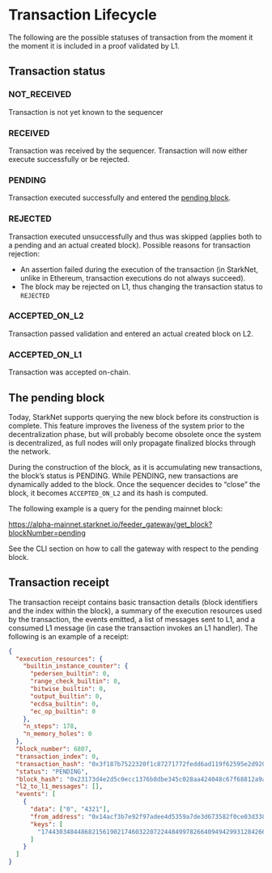 # Transaction Lifecycle

The following are the possible statuses of transaction from the moment it the moment it is included in a proof validated by L1.

## Transaction status

### NOT_RECEIVED

Transaction is not yet known to the sequencer

### RECEIVED

Transaction was received by the sequencer.
Transaction will now either execute successfully or be rejected.

### PENDING

Transaction executed successfully and entered the [pending block](./transaction-life-cycle#the-pending-block).

### REJECTED

Transaction executed unsuccessfully and thus was skipped (applies both to a pending and an actual created block).
Possible reasons for transaction rejection:

- An assertion failed during the execution of the transaction (in StarkNet, unlike in Ethereum, transaction executions do not always succeed).
- The block may be rejected on L1, thus changing the transaction status to `REJECTED`

### ACCEPTED_ON_L2

Transaction passed validation and entered an actual created block on L2.

### ACCEPTED_ON_L1

Transaction was accepted on-chain.

## The pending block

Today, StarkNet supports querying the new block before its construction is complete. This feature improves the liveness of the system prior to the decentralization phase, but will probably become obsolete once the system is decentralized, as full nodes will only propagate finalized blocks through the network.

During the construction of the block, as it is accumulating new transactions, the block’s status is PENDING. While PENDING, new transactions are dynamically added to the block. Once the sequencer decides to “close” the block, it becomes `ACCEPTED_ON_L2` and its hash is computed.

The following example is a query for the pending mainnet block:

https://alpha-mainnet.starknet.io/feeder_gateway/get_block?blockNumber=pending

See the CLI section on how to call the gateway with respect to the pending block.

## Transaction receipt

The transaction receipt contains basic transaction details (block identifiers and the index within the block),
a summary of the execution resources used by the transaction, the events emitted, a list of messages sent to L1,
and a consumed L1 message (in case the transaction invokes an L1 handler). The following is an example of a receipt:

```json
{
  "execution_resources": {
    "builtin_instance_counter": {
      "pedersen_builtin": 0,
      "range_check_builtin": 0,
      "bitwise_builtin": 0,
      "output_builtin": 0,
      "ecdsa_builtin": 0,
      "ec_op_builtin": 0
    },
    "n_steps": 178,
    "n_memory_holes": 0
  },
  "block_number": 6807,
  "transaction_index": 0,
  "transaction_hash": "0x3f187b7522320f1c87271772fedd6ad119f62595e2d9208824367463df94a5d",
  "status": "PENDING",
  "block_hash": "0x23173d4e2d5c0ecc1376b8dbe345c028aa424048c67f68812a9a83873a2d87f",
  "l2_to_l1_messages": [],
  "events": [
    {
      "data": ["0", "4321"],
      "from_address": "0x14acf3b7e92f97adee4d5359a7de3d673582f0ce03d33879cdbdbf03ec7fa5d",
      "keys": [
        "1744303484486821561902174603220722448499782664094942993128426674277214273437"
      ]
    }
  ]
}
```
